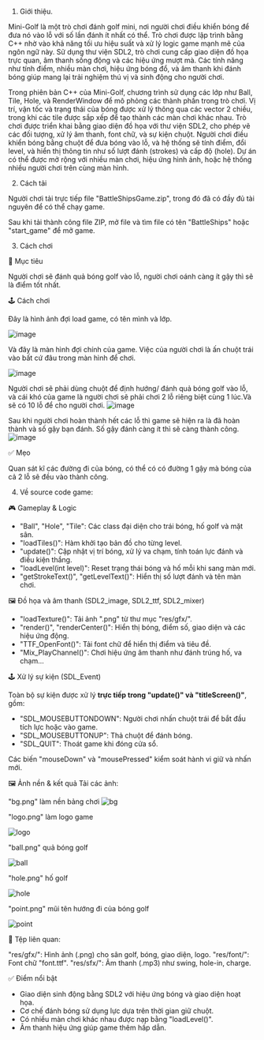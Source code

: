 1. Giới thiệu.

Mini-Golf là một trò chơi đánh golf mini, nơi người chơi điều khiển bóng để đưa nó vào lỗ với số lần đánh ít nhất có thể. Trò chơi được lập trình bằng C++ nhờ vào khả năng tối ưu hiệu suất và xử lý logic game mạnh mẽ của ngôn ngữ này. Sử dụng thư viện SDL2, trò chơi cung cấp giao diện đồ họa trực quan, âm thanh sống động và các hiệu ứng mượt mà. Các tính năng như tính điểm, nhiều màn chơi, hiệu ứng bóng đổ, và âm thanh khi đánh bóng giúp mang lại trải nghiệm thú vị và sinh động cho người chơi.

Trong phiên bản C++ của Mini-Golf, chương trình sử dụng các lớp như Ball, Tile, Hole, và RenderWindow để mô phỏng các thành phần trong trò chơi. Vị trí, vận tốc và trạng thái của bóng được xử lý thông qua các vector 2 chiều, trong khi các tile được sắp xếp để tạo thành các màn chơi khác nhau. Trò chơi được triển khai bằng giao diện đồ họa với thư viện SDL2, cho phép vẽ các đối tượng, xử lý âm thanh, font chữ, và sự kiện chuột. Người chơi điều khiển bóng bằng chuột để đưa bóng vào lỗ, và hệ thống sẽ tính điểm, đổi level, và hiển thị thông tin như số lượt đánh (strokes) và cấp độ (hole). Dự án có thể được mở rộng với nhiều màn chơi, hiệu ứng hình ảnh, hoặc hệ thống nhiều người chơi trên cùng màn hình.

2. Cách tải

Người chơi tải trực tiếp file "BattleShipsGame.zip", trong đó đã có đầy đủ tài nguyên để có thể chạy game.

Sau khi tải thành công file ZIP, mở file và tìm file có tên "BattleShips" hoặc "start_game" để mở game.

3. Cách chơi

🎯 Mục tiêu

Người chơi sẽ đánh quả bóng golf vào lỗ, người chơi oánh càng ít gậy thì sẽ là điểm tốt nhất.

🕹️ Cách chơi

Đây là hình ảnh đợi load game, có tên mình và lớp.

![image](https://github.com/user-attachments/assets/aca768a5-3de9-4e10-98de-4dcabc5e7cc6)

Và đây là màn hình đợi chính của game. Việc của người chơi là ấn chuột trái vào bất cứ đâu trong màn hình để chơi.

![image](https://github.com/user-attachments/assets/d03ae723-af42-4a0e-8941-c0ade9ad86d3)

Người chơi sẽ phải dùng chuột để định hướng/ đánh quả bóng golf vào lỗ, và cái khó của game là người chơi sẽ phải chơi 2 lỗ riêng biệt cùng 1 lúc.Và sẽ có 10 lỗ để cho người chơi.
![image](https://github.com/user-attachments/assets/df0bc40a-6f98-432b-a7f7-9cd4b9c34da7)

Sau khi người chơi hoàn thành hết các lỗ thì game sẽ hiện ra là đã hoàn thành và số gậy bạn đánh. Số gậy đánh càng ít thì sẽ càng thành công.
![image](https://github.com/user-attachments/assets/f943a132-58cd-4145-ad35-722770c02a76)

✅ Mẹo

Quan sát kĩ các đường đi của bóng, có thể có có đường 1 gậy mà bóng của cả 2 lỗ sẽ đều vào thành công.

4. Về source code game:

🎮 Gameplay & Logic

- "Ball", "Hole", "Tile": Các class đại diện cho trái bóng, hố golf và mặt sân.
- "loadTiles()": Hàm khởi tạo bản đồ cho từng level.
- "update()": Cập nhật vị trí bóng, xử lý va chạm, tính toán lực đánh và điều kiện thắng.
- "loadLevel(int level)": Reset trạng thái bóng và hố mỗi khi sang màn mới.
- "getStrokeText()", "getLevelText()": Hiển thị số lượt đánh và tên màn chơi.

🖼️ Đồ họa và âm thanh (SDL2_image, SDL2_ttf, SDL2_mixer)

- "loadTexture()": Tải ảnh ".png" từ thư mục "res/gfx/".
- "render()", "renderCenter()": Hiển thị bóng, điểm số, giao diện và các hiệu ứng động.
- "TTF_OpenFont()": Tải font chữ để hiển thị điểm và tiêu đề.
- "Mix_PlayChannel()": Chơi hiệu ứng âm thanh như đánh trúng hố, va chạm…

🕹️ Xử lý sự kiện (SDL_Event)

Toàn bộ sự kiện được xử lý **trực tiếp trong "update()" và "titleScreen()"**, gồm:

- "SDL_MOUSEBUTTONDOWN": Người chơi nhấn chuột trái để bắt đầu tích lực hoặc vào game.
- "SDL_MOUSEBUTTONUP": Thả chuột để đánh bóng.
- "SDL_QUIT": Thoát game khi đóng cửa sổ.

Các biến "mouseDown" và "mousePressed" kiểm soát hành vi giữ và nhấn mới.

🖼️ Ảnh nền & kết quả Tải các ảnh:

"bg.png" làm nền bảng chơi
![bg](https://github.com/user-attachments/assets/79a55b83-0de4-43f6-95f7-a709f46f3a1f)

"logo.png" làm logo game

![logo](https://github.com/user-attachments/assets/b1744c53-8af9-465b-8d90-5929f5ad3605)

"ball.png" quả bóng golf

![ball](https://github.com/user-attachments/assets/39bc1b4d-87bf-4dc0-a1be-755ab31a79cb)

"hole.png" hố golf

![hole](https://github.com/user-attachments/assets/eda5882d-247b-4730-98ba-e629a074a6fb)

"point.png" mũi tên hướng đi của bóng golf

![point](https://github.com/user-attachments/assets/d9348bc7-664e-472d-9e52-0ed6f725f6a0)

🧪 Tệp liên quan:

"res/gfx/": Hình ảnh (.png) cho sân golf, bóng, giao diện, logo.
"res/font/": Font chữ "font.ttf".
"res/sfx/": Âm thanh (.mp3) như swing, hole-in, charge.

✅ Điểm nổi bật

- Giao diện sinh động bằng SDL2 với hiệu ứng bóng và giao diện hoạt họa.
- Cơ chế đánh bóng sử dụng lực dựa trên thời gian giữ chuột.
- Có nhiều màn chơi khác nhau được nạp bằng "loadLevel()".
- Âm thanh hiệu ứng giúp game thêm hấp dẫn.
